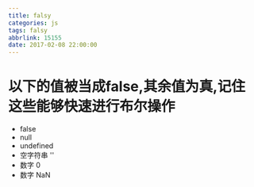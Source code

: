 ```yaml
---
title: falsy
categories: js
tags: falsy
abbrlink: 15155
date: 2017-02-08 22:00:00
---
```

# 以下的值被当成false,其余值为真,记住这些能够快速进行布尔操作
 - false
 - null
 - undefined
 - 空字符串 ''
 - 数字 0
 - 数字 NaN
